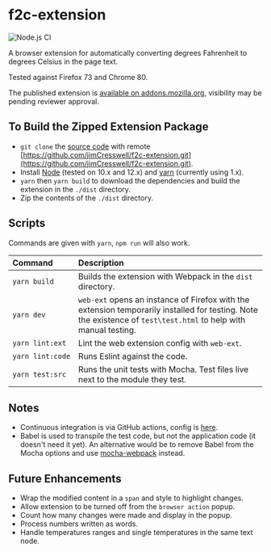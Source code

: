 # f2c-extension

![Node.js CI](https://github.com/jimCresswell/f2c-extension/workflows/Node.js%20CI/badge.svg)

A browser extension for automatically converting degrees Fahrenheit to degrees Celsius in the page text.

Tested against Firefox 73 and Chrome 80.

The published extension is [available on addons.mozilla.org](https://addons.mozilla.org/en-US/firefox/addon/f2c/), visibility may be pending reviewer approval.

## To Build the Zipped Extension Package

* `git clone` the [source code](https://github.com/jimCresswell/f2c-extension) with remote [https://github.com/jimCresswell/f2c-extension.git](https://github.com/jimCresswell/f2c-extension.git).
* Install [Node](https://nodejs.org/en/) (tested on 10.x and 12.x) and [yarn](https://classic.yarnpkg.com/en/docs/install) (currently using 1.x).
* `yarn` then `yarn build` to download the dependencies and build the extension in the `./dist` directory.
* Zip the contents of the `./dist` directory.

## Scripts

Commands are given with `yarn`, `npm run` will also work.

| Command         | Description                                                                   |
| :---             | :---                                                                           |
| <code>yarn&nbsp;build</code>    | Builds the extension with Webpack in the `dist` directory.                    |
| <code>yarn&nbsp;dev</code>      | `web-ext` opens an instance of Firefox with the extension temporarily installed for testing. Note the existence of `test\test.html` to help with manual testing. |
| <code>yarn&nbsp;lint:ext</code> | Lint the web extension config with `web-ext`.                                  |
| <code>yarn&nbsp;lint:code</code> | Runs Eslint against the code.                                                 |
| <code>yarn&nbsp;test:src</code>  | Runs the unit tests with Mocha. Test files live next to the module they test. |

## Notes

* Continuous integration is via GitHub actions, config is [here](.github\workflows).
* Babel is used to transpile the test code, but not the application code (it doesn't need it yet). An alternative would be to remove Babel from the Mocha options and use [mocha-webpack](https://github.com/zinserjan/mocha-webpack) instead.

## Future Enhancements

* Wrap the modified content in a `span` and style to highlight changes.
* Allow extension to be turned off from the `browser action` popup.
* Count how many changes were made and display in the popup.
* Process numbers written as words.
* Handle temperatures ranges and single temperatures in the same text node.
